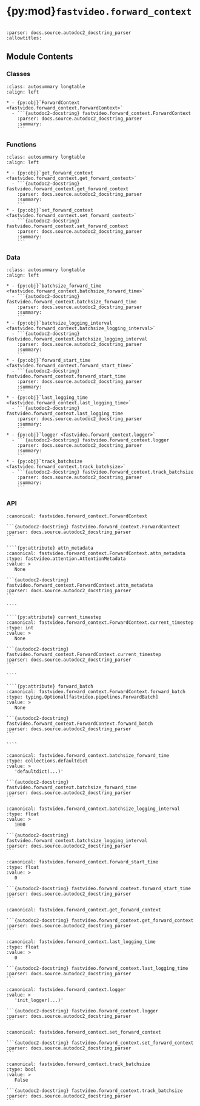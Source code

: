 # {py:mod}`fastvideo.forward_context`

```{py:module} fastvideo.forward_context
```

```{autodoc2-docstring} fastvideo.forward_context
:parser: docs.source.autodoc2_docstring_parser
:allowtitles:
```

## Module Contents

### Classes

````{list-table}
:class: autosummary longtable
:align: left

* - {py:obj}`ForwardContext <fastvideo.forward_context.ForwardContext>`
  - ```{autodoc2-docstring} fastvideo.forward_context.ForwardContext
    :parser: docs.source.autodoc2_docstring_parser
    :summary:
    ```
````

### Functions

````{list-table}
:class: autosummary longtable
:align: left

* - {py:obj}`get_forward_context <fastvideo.forward_context.get_forward_context>`
  - ```{autodoc2-docstring} fastvideo.forward_context.get_forward_context
    :parser: docs.source.autodoc2_docstring_parser
    :summary:
    ```
* - {py:obj}`set_forward_context <fastvideo.forward_context.set_forward_context>`
  - ```{autodoc2-docstring} fastvideo.forward_context.set_forward_context
    :parser: docs.source.autodoc2_docstring_parser
    :summary:
    ```
````

### Data

````{list-table}
:class: autosummary longtable
:align: left

* - {py:obj}`batchsize_forward_time <fastvideo.forward_context.batchsize_forward_time>`
  - ```{autodoc2-docstring} fastvideo.forward_context.batchsize_forward_time
    :parser: docs.source.autodoc2_docstring_parser
    :summary:
    ```
* - {py:obj}`batchsize_logging_interval <fastvideo.forward_context.batchsize_logging_interval>`
  - ```{autodoc2-docstring} fastvideo.forward_context.batchsize_logging_interval
    :parser: docs.source.autodoc2_docstring_parser
    :summary:
    ```
* - {py:obj}`forward_start_time <fastvideo.forward_context.forward_start_time>`
  - ```{autodoc2-docstring} fastvideo.forward_context.forward_start_time
    :parser: docs.source.autodoc2_docstring_parser
    :summary:
    ```
* - {py:obj}`last_logging_time <fastvideo.forward_context.last_logging_time>`
  - ```{autodoc2-docstring} fastvideo.forward_context.last_logging_time
    :parser: docs.source.autodoc2_docstring_parser
    :summary:
    ```
* - {py:obj}`logger <fastvideo.forward_context.logger>`
  - ```{autodoc2-docstring} fastvideo.forward_context.logger
    :parser: docs.source.autodoc2_docstring_parser
    :summary:
    ```
* - {py:obj}`track_batchsize <fastvideo.forward_context.track_batchsize>`
  - ```{autodoc2-docstring} fastvideo.forward_context.track_batchsize
    :parser: docs.source.autodoc2_docstring_parser
    :summary:
    ```
````

### API

`````{py:class} ForwardContext
:canonical: fastvideo.forward_context.ForwardContext

```{autodoc2-docstring} fastvideo.forward_context.ForwardContext
:parser: docs.source.autodoc2_docstring_parser
```

````{py:attribute} attn_metadata
:canonical: fastvideo.forward_context.ForwardContext.attn_metadata
:type: fastvideo.attention.AttentionMetadata
:value: >
   None

```{autodoc2-docstring} fastvideo.forward_context.ForwardContext.attn_metadata
:parser: docs.source.autodoc2_docstring_parser
```

````

````{py:attribute} current_timestep
:canonical: fastvideo.forward_context.ForwardContext.current_timestep
:type: int
:value: >
   None

```{autodoc2-docstring} fastvideo.forward_context.ForwardContext.current_timestep
:parser: docs.source.autodoc2_docstring_parser
```

````

````{py:attribute} forward_batch
:canonical: fastvideo.forward_context.ForwardContext.forward_batch
:type: typing.Optional[fastvideo.pipelines.ForwardBatch]
:value: >
   None

```{autodoc2-docstring} fastvideo.forward_context.ForwardContext.forward_batch
:parser: docs.source.autodoc2_docstring_parser
```

````

`````

````{py:data} batchsize_forward_time
:canonical: fastvideo.forward_context.batchsize_forward_time
:type: collections.defaultdict
:value: >
   'defaultdict(...)'

```{autodoc2-docstring} fastvideo.forward_context.batchsize_forward_time
:parser: docs.source.autodoc2_docstring_parser
```

````

````{py:data} batchsize_logging_interval
:canonical: fastvideo.forward_context.batchsize_logging_interval
:type: float
:value: >
   1000

```{autodoc2-docstring} fastvideo.forward_context.batchsize_logging_interval
:parser: docs.source.autodoc2_docstring_parser
```

````

````{py:data} forward_start_time
:canonical: fastvideo.forward_context.forward_start_time
:type: float
:value: >
   0

```{autodoc2-docstring} fastvideo.forward_context.forward_start_time
:parser: docs.source.autodoc2_docstring_parser
```

````

````{py:function} get_forward_context() -> fastvideo.forward_context.ForwardContext
:canonical: fastvideo.forward_context.get_forward_context

```{autodoc2-docstring} fastvideo.forward_context.get_forward_context
:parser: docs.source.autodoc2_docstring_parser
```
````

````{py:data} last_logging_time
:canonical: fastvideo.forward_context.last_logging_time
:type: float
:value: >
   0

```{autodoc2-docstring} fastvideo.forward_context.last_logging_time
:parser: docs.source.autodoc2_docstring_parser
```

````

````{py:data} logger
:canonical: fastvideo.forward_context.logger
:value: >
   'init_logger(...)'

```{autodoc2-docstring} fastvideo.forward_context.logger
:parser: docs.source.autodoc2_docstring_parser
```

````

````{py:function} set_forward_context(current_timestep, attn_metadata, forward_batch: typing.Optional[fastvideo.pipelines.ForwardBatch] = None)
:canonical: fastvideo.forward_context.set_forward_context

```{autodoc2-docstring} fastvideo.forward_context.set_forward_context
:parser: docs.source.autodoc2_docstring_parser
```
````

````{py:data} track_batchsize
:canonical: fastvideo.forward_context.track_batchsize
:type: bool
:value: >
   False

```{autodoc2-docstring} fastvideo.forward_context.track_batchsize
:parser: docs.source.autodoc2_docstring_parser
```

````
